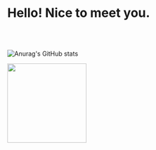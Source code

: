 
<h1>Hello! Nice to meet you.</h1>


<br/>
<br/>



![Anurag's GitHub stats](https://github-readme-stats.vercel.app/api?username=iris-starry&show_icons=true&theme=dracula) 

<a href="https://github.com/iris-starry"><img align="center" style="height:180px" src="https://github-readme-stats.vercel.app/api/top-langs/?username=imysh578&layout=compact&theme=nord&hide_border=true" /></a> 
